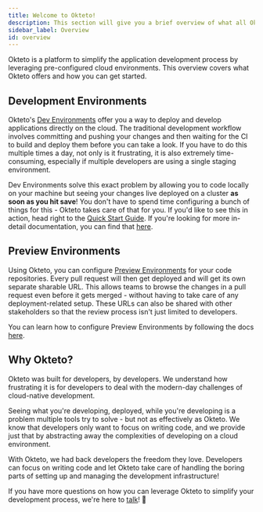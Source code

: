 ```yaml
---
title: Welcome to Okteto!
description: This section will give you a brief overview of what all Okteto has to offer
sidebar_label: Overview
id: overview
---
```


Okteto is a platform to simplify the application development process by leveraging pre-configured cloud environments. This overview covers what Okteto offers and how you can get started.

## Development Environments
Okteto's [Dev Environments](/docs/previous/reference/development-environment) offer you a way to deploy and develop applications directly on the cloud. The traditional development workflow involves committing and pushing your changes and then waiting for the CI to build and deploy them before you can take a look. If you have to do this multiple times a day, not only is it frustrating, it is also extremely time-consuming, especially if multiple developers are using a single staging environment. 

Dev Environments solve this exact problem by allowing you to code locally on your machine but seeing your changes live deployed on a cluster **as soon as you hit save**! You don't have to spend time configuring a bunch of things for this - Okteto takes care of that for you. If you'd like to see this in action, head right to the [Quick Start Guide](/docs/previous/getting-started). If you're looking for more in-detail documentation, you can find that [here](/docs/previous/reference/development-environment). 

## Preview Environments
Using Okteto, you can configure [Preview Environments](/docs/previous/cloud/preview-environments/preview-environments) for your code repositories. Every pull request will then get deployed and will get its own separate sharable URL. This allows teams to browse the changes in a pull request even before it gets merged - without having to take care of any deployment-related setup. These URLs can also be shared with other stakeholders so that the review process isn't just limited to developers. 

You can learn how to configure Preview Environments by following the docs [here](/docs/previous/cloud/preview-environments/preview-environments). 

## Why Okteto?

Okteto was built for developers, by developers. We understand how frustrating it is for developers to deal with the modern-day challenges of cloud-native development. 

Seeing what you're developing, deployed, while you're developing is a problem multiple tools try to solve - but not as effectively as Okteto. We know that developers only want to focus on writing code, and we provide just that by abstracting away the complexities of developing on a cloud environment. 

With Okteto, we had back developers the freedom they love. Developers can focus on writing code and let Okteto take care of handling the boring parts of setting up and managing the development infrastructure!

If you have more questions on how you can leverage Okteto to simplify your development process, we're here to [talk](https://okteto.com/schedule/)! 🙂